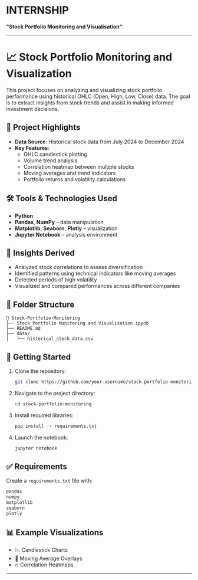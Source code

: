 # INTERNSHIP  
**"Stock Portfolio Monitoring and Visualisation"**:

---

# 📈 Stock Portfolio Monitoring and Visualization

This project focuses on analyzing and visualizing stock portfolio performance using historical OHLC (Open, High, Low, Close) data. The goal is to extract insights from stock trends and assist in making informed investment decisions.

## 📌 Project Highlights

- **Data Source**: Historical stock data from July 2024 to December 2024
- **Key Features**:
  - OHLC candlestick plotting
  - Volume trend analysis
  - Correlation heatmap between multiple stocks
  - Moving averages and trend indicators
  - Portfolio returns and volatility calculations

## 🛠️ Tools & Technologies Used

- **Python**
- **Pandas**, **NumPy** – data manipulation
- **Matplotlib**, **Seaborn**, **Plotly** – visualization
- **Jupyter Notebook** – analysis environment

## 🧠 Insights Derived

- Analyzed stock correlations to assess diversification
- Identified patterns using technical indicators like moving averages
- Detected periods of high volatility
- Visualized and compared performances across different companies

## 📂 Folder Structure

```
📁 Stock-Portfolio-Monitoring
├── Stock Portfolio Monitoring and Visualisation.ipynb
├── README.md
├── data/
│   └── historical_stock_data.csv
```

## 🚀 Getting Started

1. Clone the repository:
   ```bash
   git clone https://github.com/your-username/stock-portfolio-monitoring.git
   ```
2. Navigate to the project directory:
   ```bash
   cd stock-portfolio-monitoring
   ```
3. Install required libraries:
   ```bash
   pip install -r requirements.txt
   ```
4. Launch the notebook:
   ```bash
   jupyter notebook
   ```

## ✅ Requirements

Create a `requirements.txt` file with:

```txt
pandas
numpy
matplotlib
seaborn
plotly
```

## 📊 Example Visualizations

- 📉 Candlestick Charts  
- 🔄 Moving Average Overlays  
- 🔥 Correlation Heatmaps  


---

